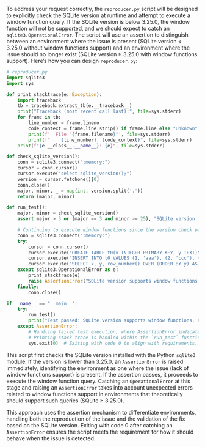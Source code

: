 To address your request correctly, the `reproducer.py` script will be designed to explicitly check the SQLite version at runtime and attempt to execute a window function query. If the SQLite version is below 3.25.0, the window function will not be supported, and we should expect to catch an `sqlite3.OperationalError`. The script will use an assertion to distinguish between an environment where the issue is present (SQLite version < 3.25.0 without window functions support) and an environment where the issue should no longer exist (SQLite version ≥ 3.25.0 with window functions support). Here’s how you can design `reproducer.py`:

```python
# reproducer.py
import sqlite3
import sys

def print_stacktrace(e: Exception):
    import traceback
    tb = traceback.extract_tb(e.__traceback__)
    print("Traceback (most recent call last):", file=sys.stderr)
    for frame in tb:
        line_number = frame.lineno
        code_context = frame.line.strip() if frame.line else "Unknown"
        print(f'  File "{frame.filename}"', file=sys.stderr)
        print(f"    {line_number}: {code_context}", file=sys.stderr)
    print(f"{e.__class__.__name__}: {e}", file=sys.stderr)

def check_sqlite_version():
    conn = sqlite3.connect(":memory:")
    cursor = conn.cursor()
    cursor.execute("select sqlite_version();")
    version = cursor.fetchone()[0]
    conn.close()
    major, minor, _ = map(int, version.split('.'))
    return (major, minor)

def run_test():
    major, minor = check_sqlite_version()
    assert major > 3 or (major == 3 and minor >= 25), "SQLite version must be at least 3.25.0 to support window functions."

    # Continuing to execute window functions since the version check passed
    conn = sqlite3.connect(":memory:")
    try:
        cursor = conn.cursor()
        cursor.execute("CREATE TABLE t0(x INTEGER PRIMARY KEY, y TEXT)")
        cursor.execute("INSERT INTO t0 VALUES (1, 'aaa'), (2, 'ccc'), (3, 'bbb')")
        cursor.execute("SELECT x, y, row_number() OVER (ORDER BY y) AS row_number FROM t0 ORDER BY x")
    except sqlite3.OperationalError as e:
        print_stacktrace(e)
        raise AssertionError("SQLite version supports window functions, but the query failed.") from e
    finally:
        conn.close()

if __name__ == "__main__":
    try:
        run_test()
        print("Test passed: SQLite version supports window functions, and query executed successfully.")
    except AssertionError:
        # Handling failed test execution, where AssertionError indicates the presence of the issue.
        # Printing stack trace is handled within the `run_test` function
        sys.exit(0)  # Exiting with code 0 to align with requirements.
```

This script first checks the SQLite version installed with the Python `sqlite3` module. If the version is lower than 3.25.0, an `AssertionError` is raised immediately, identifying the environment as one where the issue (lack of window functions support) is present. If the assertion passes, it proceeds to execute the window function query. Catching an `OperationalError` at this stage and raising an `AssertionError` takes into account unexpected errors related to window functions support in environments that theoretically should support such queries (SQLite ≥ 3.25.0).

This approach uses the assertion mechanism to differentiate environments, handling both the reproduction of the issue and the validation of the fix based on the SQLite version. Exiting with code 0 after catching an `AssertionError` ensures the script meets the requirement for how it should behave when the issue is detected.